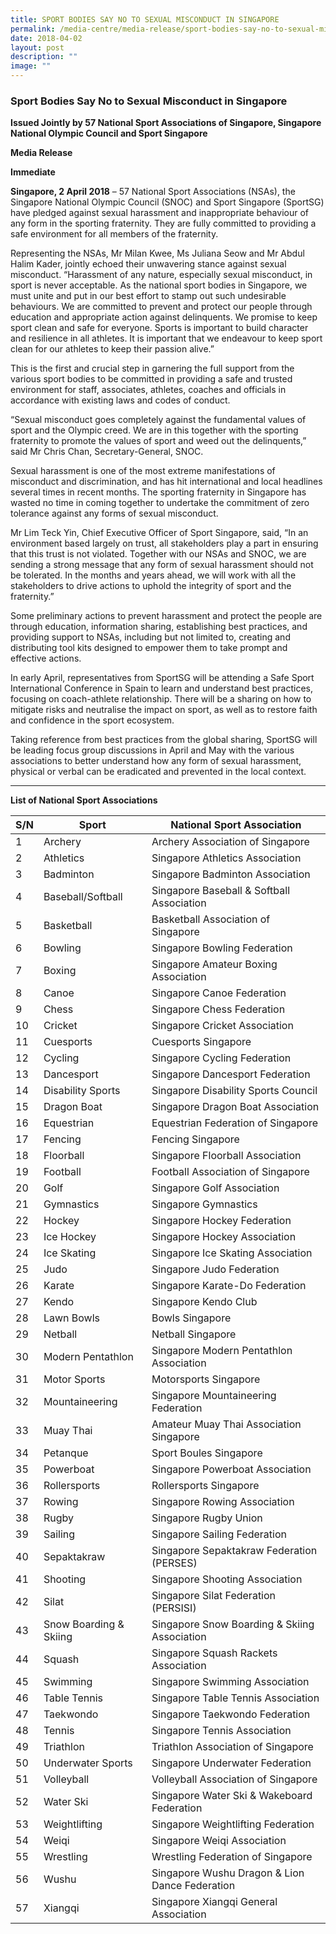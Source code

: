 ```yaml
---
title: SPORT BODIES SAY NO TO SEXUAL MISCONDUCT IN SINGAPORE
permalink: /media-centre/media-release/sport-bodies-say-no-to-sexual-misconduct-in-singapore/
date: 2018-04-02
layout: post
description: ""
image: ""
---
```

### **Sport Bodies Say No to Sexual Misconduct in Singapore**

**Issued Jointly by 57 National Sport Associations of Singapore, Singapore National Olympic Council and Sport Singapore**

**Media Release**

**Immediate**

**Singapore, 2 April 2018** – 57 National Sport Associations (NSAs), the Singapore National Olympic Council (SNOC) and Sport Singapore (SportSG) have pledged against sexual harassment and inappropriate behaviour of any form in the sporting fraternity. They are fully committed to providing a safe environment for all members of the fraternity.

Representing the NSAs, Mr Milan Kwee, Ms Juliana Seow and Mr Abdul Halim Kader, jointly echoed their unwavering stance against sexual misconduct. “Harassment of any nature, especially sexual misconduct, in sport is never acceptable. As the national sport bodies in Singapore, we must unite and put in our best effort to stamp out such undesirable behaviours. We are committed to prevent and protect our people through education and appropriate action against delinquents. We promise to keep sport clean and safe for everyone. Sports is important to build character and resilience in all athletes. It is important that we endeavour to keep sport clean for our athletes to keep their passion alive.”

This is the first and crucial step in garnering the full support from the various sport bodies to be committed in providing a safe and trusted environment for staff, associates, athletes, coaches and officials in accordance with existing laws and codes of conduct.

“Sexual misconduct goes completely against the fundamental values of sport and the Olympic creed. We are in this together with the sporting fraternity to promote the values of sport and weed out the delinquents,” said Mr Chris Chan, Secretary-General, SNOC.

Sexual harassment is one of the most extreme manifestations of misconduct and discrimination, and has hit international and local headlines several times in recent months. The sporting fraternity in Singapore has wasted no time in coming together to undertake the commitment of zero tolerance against any forms of sexual misconduct.

Mr Lim Teck Yin, Chief Executive Officer of Sport Singapore, said, “In an environment based largely on trust, all stakeholders play a part in ensuring that this trust is not violated. Together with our NSAs and SNOC, we are sending a strong message that any form of sexual harassment should not be tolerated. In the months and years ahead, we will work with all the stakeholders to drive actions to uphold the integrity of sport and the fraternity.”

Some preliminary actions to prevent harassment and protect the people are through education, information sharing, establishing best practices, and providing support to NSAs, including but not limited to, creating and distributing tool kits designed to empower them to take prompt and effective actions.

In early April, representatives from SportSG will be attending a Safe Sport International Conference in Spain to learn and understand best practices, focusing on coach-athlete relationship. There will be a sharing on how to mitigate risks and neutralise the impact on sport, as well as to restore faith and confidence in the sport ecosystem.

Taking reference from best practices from the global sharing, SportSG will be leading focus group discussions in April and May with the various associations to better understand how any form of sexual harassment, physical or verbal can be eradicated and prevented in the local context.

---

**List of National Sport Associations**

| S/N | Sport                      | National Sport Association                         |
|-----|----------------------------|----------------------------------------------------|
| 1   | Archery                    | Archery Association of Singapore                   |
| 2   | Athletics                  | Singapore Athletics Association                    |
| 3   | Badminton                  | Singapore Badminton Association                    |
| 4   | Baseball/Softball          | Singapore Baseball &amp; Softball Association      |
| 5   | Basketball                 | Basketball Association of Singapore                |
| 6   | Bowling                    | Singapore Bowling Federation                       |
| 7   | Boxing                     | Singapore Amateur Boxing Association               |
| 8   | Canoe                      | Singapore Canoe Federation                         |
| 9   | Chess                      | Singapore Chess Federation                         |
| 10  | Cricket                    | Singapore Cricket Association                      |
| 11  | Cuesports                  | Cuesports Singapore                                |
| 12  | Cycling                    | Singapore Cycling Federation                       |
| 13  | Dancesport                 | Singapore Dancesport Federation                    |
| 14  | Disability Sports          | Singapore Disability Sports Council                |
| 15  | Dragon Boat                | Singapore Dragon Boat Association                  |
| 16  | Equestrian                 | Equestrian Federation of Singapore                 |
| 17  | Fencing                    | Fencing Singapore                                  |
| 18  | Floorball                  | Singapore Floorball Association                    |
| 19  | Football                   | Football Association of Singapore                  |
| 20  | Golf                       | Singapore Golf Association                         |
| 21  | Gymnastics                 | Singapore Gymnastics                               |
| 22  | Hockey                     | Singapore Hockey Federation                        |
| 23  | Ice Hockey                 | Singapore Hockey Association                       |
| 24  | Ice Skating                | Singapore Ice Skating Association                  |
| 25  | Judo                       | Singapore Judo Federation                          |
| 26  | Karate                     | Singapore Karate-Do Federation                     |
| 27  | Kendo                      | Singapore Kendo Club                               |
| 28  | Lawn Bowls                 | Bowls Singapore                                    |
| 29  | Netball                    | Netball Singapore                                  |
| 30  | Modern Pentathlon          | Singapore Modern Pentathlon Association            |
| 31  | Motor Sports               | Motorsports Singapore                              |
| 32  | Mountaineering             | Singapore Mountaineering Federation                |
| 33  | Muay Thai                  | Amateur Muay Thai Association Singapore            |
| 34  | Petanque                   | Sport Boules Singapore                             |
| 35  | Powerboat                  | Singapore Powerboat Association                    |
| 36  | Rollersports               | Rollersports Singapore                             |
| 37  | Rowing                     | Singapore Rowing Association                       |
| 38  | Rugby                      | Singapore Rugby Union                              |
| 39  | Sailing                    | Singapore Sailing Federation                       |
| 40  | Sepaktakraw                | Singapore Sepaktakraw Federation (PERSES)          |
| 41  | Shooting                   | Singapore Shooting Association                     |
| 42  | Silat                      | Singapore Silat Federation (PERSISI)               |
| 43  | Snow Boarding &amp; Skiing | Singapore Snow Boarding &amp; Skiing Association   |
| 44  | Squash                     | Singapore Squash Rackets Association               |
| 45  | Swimming                   | Singapore Swimming Association                     |
| 46  | Table Tennis               | Singapore Table Tennis Association                 |
| 47  | Taekwondo                  | Singapore Taekwondo Federation                     |
| 48  | Tennis                     | Singapore Tennis Association                       |
| 49  | Triathlon                  | Triathlon Association of Singapore                 |
| 50  | Underwater Sports          | Singapore Underwater Federation                    |
| 51  | Volleyball                 | Volleyball Association of Singapore                |
| 52  | Water Ski                  | Singapore Water Ski &amp; Wakeboard Federation     |
| 53  | Weightlifting              | Singapore Weightlifting Federation                 |
| 54  | Weiqi                      | Singapore Weiqi Association                        |
| 55  | Wrestling                  | Wrestling Federation of Singapore                  |
| 56  | Wushu                      | Singapore Wushu Dragon &amp; Lion Dance Federation |
| 57  | Xiangqi                    | Singapore Xiangqi General Association              |
